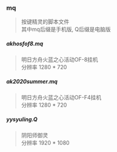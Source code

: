 ### mq
> 按键精灵的脚本文件  
> 其中mq后缀是手机版, Q后缀是电脑版

##### akhosfof8.mq
> 明日方舟火蓝之心活动OF-8挂机  
> 分辨率 1280 * 720

##### ak2020summer.mq
> 明日方舟火蓝之心活动OF-F4挂机  
> 分辨率 1280 * 720

##### yysyuling.Q
> 阴阳师御灵  
> 分辨率 1920 * 1080
